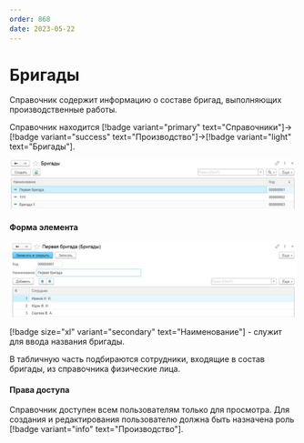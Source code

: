 ```yaml
---
order: 868
date: 2023-05-22
---
```

# Бригады

Справочник содержит информацию о составе бригад, выполняющих производственные работы.

Справочник находится [!badge variant="primary" text="Справочники"]->[!badge variant="success" text="Производство"]->[!badge variant="light" text="Бригады"].

![Форма списка бригады](/images/Форма_списка_бригады.jpg)

#### Форма элемента

![](/images/Форма_элемента_бригады.jpg)

[!badge size="xl" variant="secondary" text="Наименование"] - служит для ввода названия бригады.

В табличную часть подбираются сотрудники, входящие в состав бригады, из справочника физические лица.

#### Права доступа

Справочник доступен всем пользователям только для просмотра. Для создания и редактирования пользователю должна быть назначена роль [!badge variant="info" text="Производство"].
